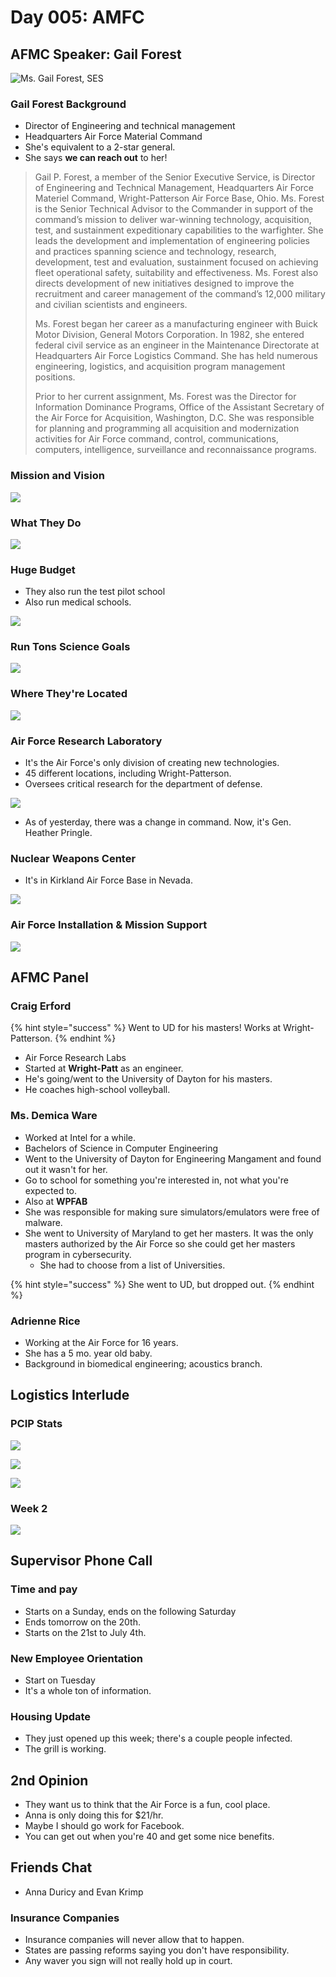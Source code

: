 # Day 005: AMFC

## AFMC Speaker: Gail Forest

![Ms. Gail Forest, SES](../.gitbook/assets/image%20%282%29.png)

### Gail Forest Background

* Director of Engineering and technical management
* Headquarters Air Force Material Command
* She's equivalent to a 2-star general.
* She says **we can reach out** to her!

> Gail P. Forest, a member of the Senior Executive Service, is Director of Engineering and Technical Management, Headquarters Air Force Materiel Command, Wright-Patterson Air Force Base, Ohio.  Ms. Forest is the Senior Technical Advisor to the Commander in support of the command’s mission to deliver war-winning technology, acquisition, test, and sustainment expeditionary capabilities to the warfighter.  She leads the development and implementation of engineering policies and practices spanning science and technology, research, development, test and evaluation, sustainment focused on achieving fleet operational safety, suitability and effectiveness.  Ms. Forest also directs development of new initiatives designed to improve the recruitment and career management of the command’s 12,000 military and civilian scientists and engineers.
>
>  Ms. Forest began her career as a manufacturing engineer with Buick Motor Division, General Motors Corporation. In 1982, she entered federal civil service as an engineer in the Maintenance Directorate at Headquarters Air Force Logistics Command. She has held numerous engineering, logistics, and acquisition program management positions.  
>   
> Prior to her current assignment, Ms. Forest was the Director for Information Dominance Programs, Office of the Assistant Secretary of the Air Force for Acquisition, Washington, D.C. She was responsible for planning and programming all acquisition and modernization activities for Air Force command, control, communications, computers, intelligence, surveillance and reconnaissance programs.

### Mission and Vision

![](../.gitbook/assets/image%20%2828%29.png)

### What They Do

![](../.gitbook/assets/image%20%2815%29.png)

### Huge Budget

* They also run the test pilot school
* Also run medical schools.

![](../.gitbook/assets/image%20%2819%29.png)

### Run Tons Science Goals

![](../.gitbook/assets/image%20%288%29.png)

### Where They're Located

![](../.gitbook/assets/image.png)

### Air Force Research Laboratory

* It's the Air Force's only division of creating new technologies.
* 45 different locations, including Wright-Patterson.
* Oversees critical research for the department of defense.

![](../.gitbook/assets/image%20%2843%29.png)

* As of yesterday, there was a change in command. Now, it's Gen. Heather Pringle.

### Nuclear Weapons Center

* It's in Kirkland Air Force Base in Nevada.

![](../.gitbook/assets/image%20%2839%29.png)

### Air Force Installation & Mission Support

![](../.gitbook/assets/image%20%2814%29.png)

## AFMC Panel

### Craig Erford

{% hint style="success" %}
Went to UD for his masters! Works at Wright-Patterson.
{% endhint %}

* Air Force Research Labs
* Started at **Wright-Patt** as an engineer.
* He's going/went to the University of Dayton for his masters.
* He coaches high-school volleyball.

### Ms. Demica Ware

* Worked at Intel for a while.
* Bachelors of Science in Computer Engineering
* Went to the University of Dayton for Engineering Mangament and found out it wasn't for her.
* Go to school for something you're interested in, not what you're expected to.
* Also at **WPFAB**
* She was responsible for making sure simulators/emulators were free of malware.
* She went to University of Maryland to get her masters. It was the only masters authorized by the Air Force so she could get her masters program in cybersecurity.
  * She had to choose from a list of Universities.

{% hint style="success" %}
She went to UD, but dropped out. 
{% endhint %}

### Adrienne Rice

* Working at the Air Force for 16 years.
* She has a 5 mo. year old baby.
* Background in biomedical engineering; acoustics branch.

## Logistics Interlude

### PCIP Stats

![](../.gitbook/assets/image%20%2832%29.png)

![](../.gitbook/assets/image%20%2829%29.png)

![](../.gitbook/assets/image%20%2831%29.png)

### Week 2

![](../.gitbook/assets/image%20%289%29.png)

## Supervisor Phone Call

### Time and pay

* Starts on a Sunday, ends on the following Saturday
* Ends tomorrow on the 20th.
* Starts on the 21st to July 4th.

### New Employee Orientation

* Start on Tuesday
* It's a whole ton of information.

### Housing Update

* They just opened up this week; there's a couple people infected.
* The grill is working.

## 2nd Opinion

* They want us to think that the Air Force is a fun, cool place.
* Anna is only doing this for $21/hr. 
* Maybe I should go work for Facebook.
* You can get out when you're 40 and get some nice benefits.

## Friends Chat

* Anna Duricy and Evan Krimp

### Insurance Companies

* Insurance companies will never allow that to happen.
* States are passing reforms saying you don't have responsibility.
* Any waver you sign will not really hold up in court.



